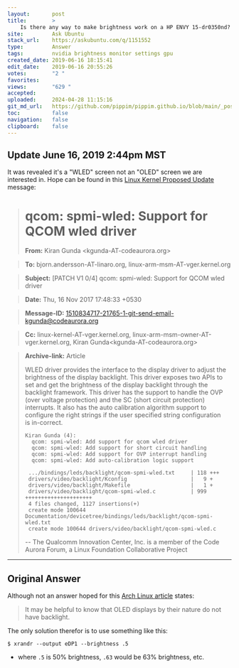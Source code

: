 ```yaml
---
layout:       post
title:        >
    Is there any way to make brightness work on a HP ENVY 15-dr0350nd?
site:         Ask Ubuntu
stack_url:    https://askubuntu.com/q/1151552
type:         Answer
tags:         nvidia brightness monitor settings gpu
created_date: 2019-06-16 18:15:41
edit_date:    2019-06-16 20:55:26
votes:        "2 "
favorites:    
views:        "629 "
accepted:     
uploaded:     2024-04-28 11:15:16
git_md_url:   https://github.com/pippim/pippim.github.io/blob/main/_posts/2019/2019-06-16-Is-there-any-way-to-make-brightness-work-on-a-HP-ENVY-15-dr0350nd_.md
toc:          false
navigation:   false
clipboard:    false
---
```


## Update June 16, 2019 2:44pm MST

It was revealed it's a "WLED" screen not an "OLED" screen we are interested in. Hope can be found in this [Linux Kernel Proposed Update][1] message:

> # qcom: spmi-wled: Support for QCOM wled driver  
>   
> **From:**       Kiran Gunda <kgunda-AT-codeaurora.org>  

> **To:**         bjorn.andersson-AT-linaro.org, linux-arm-msm-AT-vger.kernel.org  

> **Subject:**    [PATCH V1 0/4] qcom: spmi-wled: Support for QCOM wled driver  

> **Date:**       Thu, 16 Nov 2017 17:48:33 +0530  

> **Message-ID:** <1510834717-21765-1-git-send-email-kgunda@codeaurora.org>  

> **Cc:**         linux-kernel-AT-vger.kernel.org, linux-arm-msm-owner-AT-vger.kernel.org, Kiran Gunda<kgunda-AT-codeaurora.org>  

> **Archive-link:** 	 	Article  
>   
> WLED driver provides the interface to the display driver to adjust the  
> brightness of the display backlight. This driver exposes two APIs to  
> set and get the brightness of the display backlight through the  
> backlight framework. This driver has the support to handle the OVP  
> (over voltage protection) and the SC (short circuit protection)  
> interrupts. It also has the auto calibration algorithm support to  
> configure the right strings if the user specified string configuration  
> is in-correct.  
>   
>     Kiran Gunda (4):  
>       qcom: spmi-wled: Add support for qcom wled driver  
>       qcom: spmi-wled: Add support for short circuit handling  
>       qcom: spmi-wled: Add support for OVP interrupt handling  
>       qcom: spmi-wled: Add auto-calibration logic support  
>     
>      .../bindings/leds/backlight/qcom-spmi-wled.txt     | 118 +++  
>      drivers/video/backlight/Kconfig                    |   9 +  
>      drivers/video/backlight/Makefile                   |   1 +  
>      drivers/video/backlight/qcom-spmi-wled.c           | 999 +++++++++++++++++++++  
>      4 files changed, 1127 insertions(+)  
>      create mode 100644 Documentation/devicetree/bindings/leds/backlight/qcom-spmi-wled.txt  
>      create mode 100644 drivers/video/backlight/qcom-spmi-wled.c  
>   
> --  The Qualcomm Innovation Center, Inc. is a member of the Code Aurora Forum, a Linux Foundation Collaborative Project  




----------

## Original Answer

Although not an answer hoped for this [Arch Linux article][2] states:

> It may be helpful to know that OLED displays by their nature do not  
> have backlight.  

The only solution therefor is to use something like this:

``` 
$ xrandr --output eDP1 --brightness .5
```

- where `.5` is 50% brightness, `.63` would be 63% brightness, etc.


  [1]: https://lwn.net/Articles/739332/
  [2]: https://wiki.archlinux.org/index.php/HP_Spectre_x360_13-4231ng
